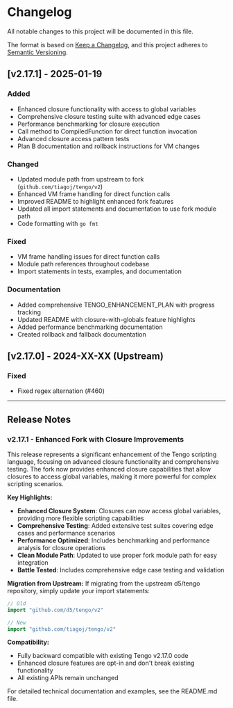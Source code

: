 # Changelog

All notable changes to this project will be documented in this file.

The format is based on [Keep a Changelog](https://keepachangelog.com/en/1.0.0/),
and this project adheres to [Semantic Versioning](https://semver.org/spec/v2.0.0.html).

## [v2.17.1] - 2025-01-19

### Added
- Enhanced closure functionality with access to global variables
- Comprehensive closure testing suite with advanced edge cases
- Performance benchmarking for closure execution
- Call method to CompiledFunction for direct function invocation
- Advanced closure access pattern tests
- Plan B documentation and rollback instructions for VM changes

### Changed
- Updated module path from upstream to fork (`github.com/tiagoj/tengo/v2`)
- Enhanced VM frame handling for direct function calls
- Improved README to highlight enhanced fork features
- Updated all import statements and documentation to use fork module path
- Code formatting with `go fmt`

### Fixed
- VM frame handling issues for direct function calls
- Module path references throughout codebase
- Import statements in tests, examples, and documentation

### Documentation
- Added comprehensive TENGO_ENHANCEMENT_PLAN with progress tracking
- Updated README with closure-with-globals feature highlights
- Added performance benchmarking documentation
- Created rollback and fallback documentation

## [v2.17.0] - 2024-XX-XX (Upstream)

### Fixed
- Fixed regex alternation (#460)

---

## Release Notes

### v2.17.1 - Enhanced Fork with Closure Improvements

This release represents a significant enhancement of the Tengo scripting language, focusing on advanced closure functionality and comprehensive testing. The fork now provides enhanced closure capabilities that allow closures to access global variables, making it more powerful for complex scripting scenarios.

**Key Highlights:**
- **Enhanced Closure System**: Closures can now access global variables, providing more flexible scripting capabilities
- **Comprehensive Testing**: Added extensive test suites covering edge cases and performance scenarios  
- **Performance Optimized**: Includes benchmarking and performance analysis for closure operations
- **Clean Module Path**: Updated to use proper fork module path for easy integration
- **Battle Tested**: Includes comprehensive edge case testing and validation

**Migration from Upstream:**
If migrating from the upstream d5/tengo repository, simply update your import statements:
```go
// Old
import "github.com/d5/tengo/v2"

// New  
import "github.com/tiagoj/tengo/v2"
```

**Compatibility:**
- Fully backward compatible with existing Tengo v2.17.0 code
- Enhanced closure features are opt-in and don't break existing functionality
- All existing APIs remain unchanged

For detailed technical documentation and examples, see the README.md file.
